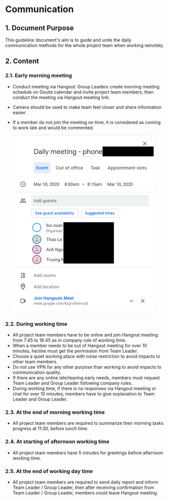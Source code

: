 # Communication

## 1. Document Purpose

This guideline document's aim is to guide and unite the daily communication methods for the whole project team when working remotely.

## 2. Content

### 2.1. Early morning meeting

- Conduct meeting via Hangout: Group Leaders create morning meeting schedule on Gsuite calendar and invite project team members, then conduct the meeting via Hangout meeting link.
- Camera should be used to make team feel closer and share information easier.
- If a member do not join the meeting on time, it is considered as coming to work late and would be commented.

  ![Hangout](../../vn/remote-work/images/hangout.png)

### 2.2. During working time

- All project team members have to be online and join Hangout meeting from 7:45 to 16:45 as in company rule of working time.
- When a member needs to be out of Hangout meeting for over 10 minutes, he/she must get the permission from Team Leader.
- Choose a quiet working place with noise restriction to avoid impacts to other team members.
- Do not use VPN for any other purpose than working to avoid impacts to communication quality.
- If there are any online late/leaving early needs, members must request Team Leader and Group Leader following company rules.
- During working time, if there is no responses via Hangout meeting or chat for over 10 minutes, members have to give explanation to Team Leader and Group Leader.

### 2.3. At the end of morning working time

- All project team members are required to summarize their morning tasks progress at 11:30, before lunch time.

### 2.4. At starting of afternoon working time

- All project team members have 5 minutes for greetings before afternoon working time.

### 2.5. At the end of working day time

- All project team members are required to send daily report and inform Team Leader / Group Leader, then after receiving confirmation from Team Leader / Group Leader, members could leave Hangout meeting.
